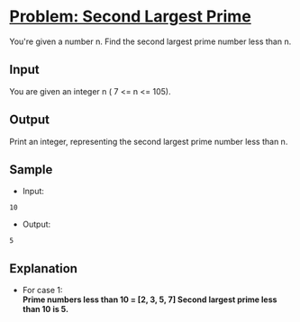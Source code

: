 # [Problem: Second Largest Prime](https://my.newtonschool.co/playground/code/ffvjvp6sn1ic)

You're given a number n. Find the second largest prime number less than n.

## Input

You are given an integer n ( 7 <= n <= 105).

## Output

Print an integer, representing the second largest prime number less than n.

## Sample

- Input:
```
10
```

- Output:
```
5
```

## Explanation

- For case 1: <br> **Prime numbers less than 10 = [2, 3, 5, 7]
Second largest prime less than 10 is 5.**
